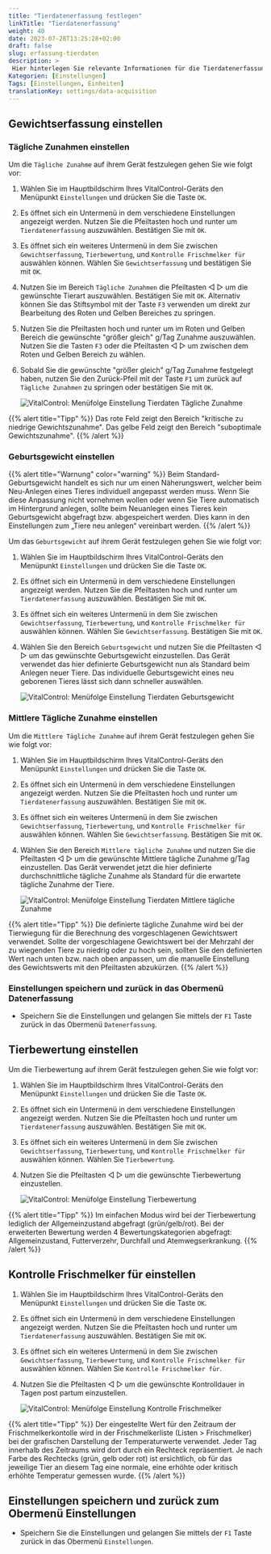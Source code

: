 ```yaml
---
title: "Tierdatenerfassung festlegen"
linkTitle: "Tierdatenerfassung"
weight: 40
date: 2023-07-28T13:25:28+02:00
draft: false
slug: erfassung-tierdaten
description: >
 Hier hinterlegen Sie relevante Informationen für die Tierdatenerfassung.
Kategorien: [Einstellungen]
Tags: [Einstellungen, Einheiten]
translationKey: settings/data-acquisition
---
```

## Gewichtserfassung einstellen
### Tägliche Zunahmen einstellen

Um die `Tägliche Zunahme` auf ihrem Gerät festzulegen gehen Sie wie folgt vor:

1. Wählen Sie im Hauptbildschirm Ihres VitalControl-Geräts den Menüpunkt `Einstellungen` und drücken Sie die Taste `OK`.

2. Es öffnet sich ein Untermenü in dem verschiedene Einstellungen angezeigt werden. Nutzen Sie die Pfeiltasten hoch und runter um `Tierdatenerfassung` auszuwählen. Bestätigen Sie mit `OK`.

3. Es öffnet sich ein weiteres Untermenü in dem Sie zwischen `Gewichtserfassung`, `Tierbewertung`, und `Kontrolle Frischmelker für` auswählen können. Wählen Sie `Gewichtserfassung` und bestätigen Sie mit `OK`.

4. Nutzen Sie im Bereich `Tägliche Zunahmen` die Pfeiltasten ◁ ▷ um die gewünschte Tierart auszuwählen. Bestätigen Sie mit `OK`. Alternativ können Sie das Stiftsymbol mit der Taste `F3` verwenden um direkt zur Bearbeitung des Roten und Gelben Bereiches zu springen.

5. Nutzen Sie die Pfeiltasten hoch und runter um im Roten und Gelben Bereich die gewünschte "größer gleich" g/Tag Zunahme auszuwählen. Nutzen Sie die Tasten `F3` oder die Pfeiltasten ◁ ▷ um zwischen dem Roten und Gelben Bereich zu wählen. 

6. Sobald Sie die gewünschte "größer gleich" g/Tag Zunahme festgelegt haben, nutzen Sie den Zurück-Pfeil mit der Taste `F1` um zurück auf `Tägliche Zunahmen` zu springen oder bestätigen Sie mit `OK`.

    ![VitalControl: Menüfolge Einstellung Tierdaten Tägliche Zunahme](../bilder/täglichezunahme2.png "Tägliche Zunahme einstellen")

{{% alert title="Tipp" %}}
Das rote Feld zeigt den Bereich "kritische zu niedrige Gewichtszunahme". Das gelbe Feld zeigt den Bereich "suboptimale Gewichtszunahme".
{{% /alert %}}


### Geburtsgewicht einstellen
{{% alert title="Warnung" color="warning" %}}
Beim Standard-Geburtsgewicht handelt es sich nur um einen Näherungswert, 
welcher beim Neu-Anlegen eines Tieres individuell angepasst werden muss. 
Wenn Sie diese Anpassung nicht vornehmen wollen oder wenn Sie Tiere automatisch im Hintergrund anlegen, sollte beim Neuanlegen eines Tieres kein 
Geburtsgewicht abgefragt bzw. abgespeichert werden. Dies kann in den Einstellungen zum „Tiere neu anlegen“ vereinbart werden.
{{% /alert %}}

Um das `Geburtsgewicht` auf ihrem Gerät festzulegen gehen Sie wie folgt vor:

1. Wählen Sie im Hauptbildschirm Ihres VitalControl-Geräts den Menüpunkt `Einstellungen` und drücken Sie die Taste `OK`.

2. Es öffnet sich ein Untermenü in dem verschiedene Einstellungen angezeigt werden. Nutzen Sie die Pfeiltasten hoch und runter um `Tierdatenerfassung` auszuwählen. Bestätigen Sie mit `OK`.

3. Es öffnet sich ein weiteres Untermenü in dem Sie zwischen `Gewichtserfassung`, `Tierbewertung`, und `Kontrolle Frischmelker für` auswählen können. Wählen Sie `Gewichtserfassung`. Bestätigen Sie mit `OK`.

4. Wählen Sie den Bereich `Geburtsgewicht` und nutzen Sie die Pfeiltasten ◁ ▷ um das gewünschte Geburtsgewicht einzustellen. Das Gerät verwendet das hier definierte Geburtsgewicht nun als Standard beim Anlegen neuer Tiere. Das individuelle Geburtsgewicht eines neu geborenen Tieres lässt sich dann schneller auswählen. 

    ![VitalControl: Menüfolge Einstellung Tierdaten Geburtsgewicht](../bilder/geburtsgewicht.png "Geburtsgewicht einstellen")

### Mittlere Tägliche Zunahme einstellen

Um die `Mittlere Tägliche Zunahme` auf ihrem Gerät festzulegen gehen Sie wie folgt vor:

1. Wählen Sie im Hauptbildschirm Ihres VitalControl-Geräts den Menüpunkt `Einstellungen` und drücken Sie die Taste `OK`.

2. Es öffnet sich ein Untermenü in dem verschiedene Einstellungen angezeigt werden. Nutzen Sie die Pfeiltasten hoch und runter um `Tierdatenerfassung` auszuwählen. Bestätigen Sie mit `OK`.

3. Es öffnet sich ein weiteres Untermenü in dem Sie zwischen `Gewichtserfassung`, `Tierbewertung`, und `Kontrolle Frischmelker für` auswählen können. Wählen Sie `Gewichtserfassung`. Bestätigen Sie mit `OK`.

4. Wählen Sie den Bereich `Mittlere tägliche Zunahme` und nutzen Sie die Pfeiltasten ◁ ▷ um die gewünschte Mittlere tägliche Zunahme g/Tag einzustellen. Das Gerät verwendet jetzt die hier definierte durchschnittliche tägliche Zunahme als Standard für die erwartete tägliche Zunahme der Tiere.

    ![VitalControl: Menüfolge Einstellung Tierdaten Mittlere tägliche Zunahme](../bilder/mittleretäglichezunahme.png "Mittlere Tägliche Zunahme einstellen")

{{% alert title="Tipp" %}}
Die definierte tägliche Zunahme wird bei der Tierwiegung für die Berechnung des vorgeschlagenen Gewichtswert verwendet. Sollte der vorgeschlagene Gewichtswert bei der Mehrzahl der zu wiegenden Tiere zu niedrig oder zu hoch sein, sollten Sie den definierten Wert nach unten bzw. nach oben anpassen, um die manuelle Einstellung des Gewichtswerts mit den Pfeiltasten abzukürzen.
{{% /alert %}}


### Einstellungen speichern und zurück in das Obermenü Datenerfassung

- Speichern Sie die Einstellungen und gelangen Sie mittels der `F1` Taste zurück in das Obermenü `Datenerfassung`.

## Tierbewertung einstellen

Um die Tierbewertung auf ihrem Gerät festzulegen gehen Sie wie folgt vor:

1. Wählen Sie im Hauptbildschirm Ihres VitalControl-Geräts den Menüpunkt `Einstellungen` und drücken Sie die Taste `OK`.

2. Es öffnet sich ein Untermenü in dem verschiedene Einstellungen angezeigt werden. Nutzen Sie die Pfeiltasten hoch und runter um `Tierdatenerfassung` auszuwählen. Bestätigen Sie mit `OK`.

3. Es öffnet sich ein weiteres Untermenü in dem Sie zwischen `Gewichtserfassung`, `Tierbewertung`, und `Kontrolle Frischmelker für` auswählen können. Wählen Sie `Tierbewertung`. 

4. Nutzen Sie die Pfeiltasten ◁ ▷ um die gewünschte Tierbewertung einzustellen. 

    ![VitalControl: Menüfolge Einstellung Tierbewertung](../bilder/tierbewertung.png "Tierbewertung einstellen")

{{% alert title="Tipp" %}}
Im einfachen Modus wird bei der Tierbewertung lediglich der Allgemeinzustand abgefragt (grün/gelb/rot). Bei der erweiterten Bewertung werden 4 Bewertungskategorien abgefragt: Allgemeinzustand, Futterverzehr, Durchfall und Atemwegserkrankung.
{{% /alert %}}

## Kontrolle Frischmelker für einstellen

1. Wählen Sie im Hauptbildschirm Ihres VitalControl-Geräts den Menüpunkt `Einstellungen` und drücken Sie die Taste `OK`.

2. Es öffnet sich ein Untermenü in dem verschiedene Einstellungen angezeigt werden. Nutzen Sie die Pfeiltasten hoch und runter um `Tierdatenerfassung` auszuwählen. Bestätigen Sie mit `OK`.

3. Es öffnet sich ein weiteres Untermenü in dem Sie zwischen `Gewichtserfassung`, `Tierbewertung`, und `Kontrolle Frischmelker für` auswählen können. Wählen Sie `Kontrolle Frischmelker für`.

4. Nutzen Sie die Pfeiltasten ◁ ▷ um die gewünschte Kontrolldauer in Tagen post partum einzustellen. 


    ![VitalControl: Menüfolge Einstellung Kontrolle Frischmelker](../bilder/kontrollefrischmelker.png "Kontrollefrischmelker einstellen")

{{% alert title="Tipp" %}}
Der eingestellte Wert für den Zeitraum der Frischmelkerkontolle wird in der Frischmelkerliste (Listen > Frischmelker) bei der grafischen Darstellung der Temperaturwerte verwendet. Jeder Tag innerhalb des Zeitraums wird dort durch ein Rechteck repräsentiert. Je nach Farbe des Rechtecks (grün, gelb oder rot) ist ersichtlich, ob für das jeweilige Tier an diesem Tag eine normale, eine erhöhte oder kritisch erhöhte Temperatur gemessen wurde.
{{% /alert %}}

## Einstellungen speichern und zurück zum Obermenü Einstellungen

- Speichern Sie die Einstellungen und gelangen Sie mittels der `F1` Taste zurück in das Obermenü `Einstellungen`.
